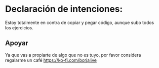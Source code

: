# Declaración de intenciones:
Estoy totalmente en contra de copiar y pegar código, aunque subo todos los ejercicios.
## Apoyar
Ya que vas a propiarte de algo que no es tuyo, por favor considera regalarme un café https://ko-fi.com/borjalive
